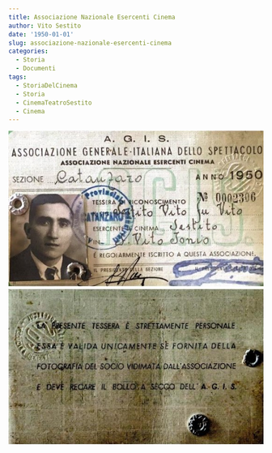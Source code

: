 ```yaml
---
title: Associazione Nazionale Esercenti Cinema
author: Vito Sestito
date: '1950-01-01'
slug: associazione-nazionale-esercenti-cinema
categories:
  - Storia
  - Documenti
tags:
  - StoriaDelCinema
  - Storia
  - CinemaTeatroSestito
  - Cinema
---
```

![](images/1950_Associazione_Nazionale_Esercenti_Cinema_1.jpg)
![](images/1950_Associazione_Nazionale_Esercenti_Cinema_2.jpg)
